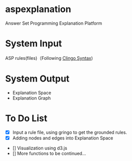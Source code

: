 # aspexplanation
Answer Set Programming Explanation Platform

# System Input
ASP rules(files)（Following [Clingo Syntax](https://github.com/potassco/guide/releases/))

# System Output
- Explanation Space
- Explanation Graph

# To Do List
- [x] Input a rule file, using gringo to get the grounded rules.
- [x] Adding nodes and edges into Explanation Space
- [] Visualization using d3.js
- [] More functions to be continued...
